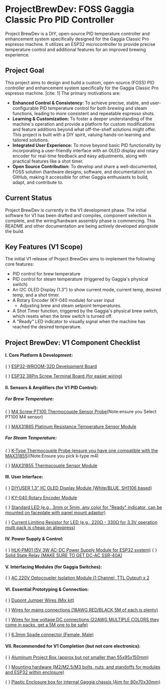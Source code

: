 # ProjectBrewDev: FOSS Gaggia Classic Pro PID Controller
Project BrewDev is a DIY, open-source PID temperature controller and enhancement system specifically designed for the Gaggia Classic Pro espresso machine. It utilizes an ESP32 microcontroller to provide precise temperature control and additional features for an improved brewing experience.

## Project Goal
This project aims to design and build a custom, open-source (FOSS) PID controller and enhancement system specifically for the Gaggia Classic Pro espresso machine. [cite: 1] The primary motivations are:

* **Enhanced Control & Consistency:** To achieve precise, stable, and user-configurable PID temperature control for both brewing and steam functions, leading to more consistent and repeatable espresso shots.
* **Learning & Customization:** To foster a deeper understanding of the machine's operation and provide a platform for custom modifications and feature additions beyond what off-the-shelf solutions might offer. This project is built with a DIY spirit, valuing hands-on learning and tailored solutions.
* **Integrated User Experience:** To move beyond basic PID functionality by incorporating a user-friendly interface with an OLED display and rotary encoder for real-time feedback and easy adjustments, along with practical features like a shot timer.
* **Open Source Contribution:** To develop and share a well-documented, FOSS solution (hardware designs, software, and documentation) on GitHub, making it accessible for other Gaggia enthusiasts to build, adapt, and contribute to.

## Current Status

Project BrewDev is currently in the V1 development phase. The initial software for V1 has been drafted and compiles, component selection is complete, and the wiring/hardware assembly phase is commencing. This README and other documentation are being actively developed alongside the build.


## Key Features (V1 Scope)

The initial V1 release of Project BrewDev aims to implement the following core features:

* PID control for brew temperature
* PID control for steam temperature (triggered by Gaggia's physical switch)
* An I2C OLED Display (1.3") to show current mode, current temp, desired temp, and a shot timer.
* A Rotary Encoder (KY-040 module) for user input
    * Adjusting brew and steam setpoint temperatures.
* A Shot Timer function, triggered by the Gaggia's physical brew switch, which resets when the brew switch is turned off.
* A "Ready" LED indicator to visually signal when the machine has reached the desired temperature.



Project BrewDev: V1 Component Checklist
---------------------------------------
#### I. Core Platform & Development:

{ } [ESP32-WROOM-32D Development Board](https://www.aliexpress.com/item/1005006456519790.html?spm=a2g0o.productlist.main.3.15bcAfdYAfdYRM&algo_pvid=ffcd6df9-9ebe-4001-b6d5-fae6cf6b98cf&algo_exp_id=ffcd6df9-9ebe-4001-b6d5-fae6cf6b98cf-2&pdp_ext_f=%7B%22order%22%3A%2210915%22%2C%22eval%22%3A%221%22%7D&pdp_npi=4%40dis%21AUD%2119.78%216.41%21%21%2189.97%2129.13%21%40210330dd17487764894447939ecfaa%2112000037265317361%21sea%21AU%213080408886%21X&curPageLogUid=XJKHBT6ymrRs&utparam-url=scene%3Asearch%7Cquery_from%3A)  

{ } [ESP32 38Pin Screw Terminal Board (for easier wiring)](https://www.aliexpress.com/item/1005006026098254.html?spm=a2g0o.productlist.main.1.4eaa7afarTEsGo&algo_pvid=c3cbc9bc-7ff6-4c7d-86fa-5924999aca85&algo_exp_id=c3cbc9bc-7ff6-4c7d-86fa-5924999aca85-0&pdp_ext_f=%7B%22order%22%3A%22218%22%2C%22eval%22%3A%221%22%7D&pdp_npi=4%40dis%21AUD%215.98%215.70%21%21%213.79%213.61%21%40210308a417487812027447139ec55e%2112000035378878500%21sea%21AU%213080408886%21X&curPageLogUid=6cTqvdge5t59&utparam-url=scene%3Asearch%7Cquery_from%3A)  


#### II. Sensors & Amplifiers (for V1 PID Control):

##### For Brew Temperature:  

{ } [M4 Screw PT100 Thermocouple Sensor Probe](https://www.aliexpress.com/item/1005008644082234.html?spm=a2g0o.productlist.main.4.27e86a08jmZQVz&algo_pvid=5cb3f48c-9396-4061-a75e-d4601745c35e&algo_exp_id=5cb3f48c-9396-4061-a75e-d4601745c35e-3&pdp_ext_f=%7B%22order%22%3A%2210%22%2C%22eval%22%3A%221%22%7D&pdp_npi=4%40dis%21AUD%2110.17%217.63%21%21%216.44%214.83%21%40210308a417487820902015341ec55e%2112000046072476035%21sea%21AU%213080408886%21X&curPageLogUid=nRPo32LtRwza&utparam-url=scene%3Asearch%7Cquery_from%3A)(Note:ensure you Select PT100 M4 sensor)  

{ } [MAX31865 Platinum Resistance Temperature Sensor Module](https://www.aliexpress.com/item/1005006996558022.html?spm=a2g0o.productlist.main.3.47517ef76AR2bT&algo_pvid=e23983b9-4432-45e0-8389-facf78d8f1b5&algo_exp_id=e23983b9-4432-45e0-8389-facf78d8f1b5-2&pdp_ext_f=%7B%22order%22%3A%22211%22%2C%22eval%22%3A%221%22%7D&pdp_npi=4%40dis%21AUD%214.47%214.34%21%21%2120.35%2119.75%21%402101ead817487771176568460ef032%2112000038988167857%21sea%21AU%213080408886%21X&curPageLogUid=QaGzaiM77Khy&utparam-url=scene%3Asearch%7Cquery_from%3A)  


##### For Steam Temperature:  


{ } [K-Type Thermocouple Probe (ensure you have one compatible with the MAX31855)](https://www.aliexpress.com/item/1005005496786289.html?spm=a2g0o.productlist.main.1.7dd9236fusXsxI&algo_pvid=d2b3cf6a-636d-4870-9a61-269e426183fa&algo_exp_id=d2b3cf6a-636d-4870-9a61-269e426183fa-0&pdp_ext_f=%7B%22order%22%3A%22906%22%2C%22eval%22%3A%221%22%7D&pdp_npi=4%40dis%21AUD%213.27%212.91%21%21%212.07%211.84%21%402103245417487774616223073e1561%2112000033327476707%21sea%21AU%213080408886%21X&curPageLogUid=iCr16ZWSsp3i&utparam-url=scene%3Asearch%7Cquery_from%3A)(Note:Ensure you pick k-type m4)

{ } [MAX31855 Thermocouple Sensor Module](https://www.aliexpress.com/item/1902975189.html?spm=a2g0o.productlist.main.1.428e287cNdxcZy&algo_pvid=3b100b3c-6b06-4296-a7df-7b496b6c2fbe&algo_exp_id=3b100b3c-6b06-4296-a7df-7b496b6c2fbe-0&pdp_ext_f=%7B%22order%22%3A%2270%22%2C%22eval%22%3A%221%22%7D&pdp_npi=4%40dis%21AUD%212.86%212.86%21%21%211.81%211.81%21%402103244b17487820073372535e03d5%2112000018875273580%21sea%21AU%213080408886%21X&curPageLogUid=gbY9soG79bIv&utparam-url=scene%3Asearch%7Cquery_from%3A)  


#### III. User Interface:  


{ } [DIYUSER 1.3" IIC OLED Display Module (White/BLUE, SH1106 based)](https://www.aliexpress.com/item/1005007451015054.html?spm=a2g0o.productlist.main.3.29d477e2vhVh6h&algo_pvid=a85804ac-08e5-427a-aa2c-28ba35e142ab&algo_exp_id=a85804ac-08e5-427a-aa2c-28ba35e142ab-2&pdp_ext_f=%7B%22order%22%3A%221277%22%2C%22eval%22%3A%221%22%7D&pdp_npi=4%40dis%21AUD%215.72%215.40%21%21%213.62%213.42%21%402103244b17487776655308597e044a%2112000040806152742%21sea%21AU%213080408886%21X&curPageLogUid=4yPN9mkLGFx2&utparam-url=scene%3Asearch%7Cquery_from%3A)  


{ } [KY-040 Rotary Encoder Module](https://www.aliexpress.com/item/1005006551162496.html?spm=a2g0o.productlist.main.1.64372834Vi9sS7&algo_pvid=134749c8-49cf-431b-a412-205056a24d29&algo_exp_id=134749c8-49cf-431b-a412-205056a24d29-0&pdp_ext_f=%7B%22order%22%3A%222249%22%2C%22eval%22%3A%221%22%7D&pdp_npi=4%40dis%21AUD%218.90%212.81%21%21%2140.51%2112.82%21%402151e6dc17487779261336681eee87%2112000037644212083%21sea%21AU%213080408886%21X&curPageLogUid=EkH5oimkA3ZJ&utparam-url=scene%3Asearch%7Cquery_from%3A)  

{ } [Standard LED (e.g., 3mm or 5mm, any color for "Ready" indicator, can be mounted on faceplate with panel mount adaptor)](https://www.aliexpress.com/item/1005007591932915.html?spm=a2g0o.productlist.main.7.224e5a83uSY5uC&algo_pvid=f579ac9b-b04b-4d63-8645-c1dc84de87be&algo_exp_id=f579ac9b-b04b-4d63-8645-c1dc84de87be-6&pdp_ext_f=%7B%22order%22%3A%2239%22%2C%22eval%22%3A%221%22%7D&pdp_npi=4%40dis%21AUD%2116.32%215.39%21%21%2174.24%2124.50%21%40212a6e3217487781761867293e459c%2112000041422307129%21sea%21AU%213080408886%21X&curPageLogUid=vtBytDIiIAth&utparam-url=scene%3Asearch%7Cquery_from%3A)  

{ } [Current Limiting Resistor for LED (e.g., 220Ω - 330Ω for 3.3V operation multi pack is cheap on aliexpress)](https://www.aliexpress.com/item/1005006209050774.html?src=google&albch=shopping&acnt=272-267-0231&slnk=&plac=&mtctp=&albbt=Google_7_shopping&gclsrc=aw.ds&albagn=888888&ds_e_adid=738012934484&ds_e_matchtype=search&ds_e_device=c&ds_e_network=g&ds_e_product_group_id=2403836566736&ds_e_product_id=en1005006209050774&ds_e_product_merchant_id=5086892413&ds_e_product_country=AU&ds_e_product_language=en&ds_e_product_channel=online&ds_e_product_store_id=&ds_url_v=2&albcp=22318332228&albag=177676186793&isSmbAutoCall=false&needSmbHouyi=false&gad_source=1&gad_campaignid=22318332228&gbraid=0AAAAAoukdWM6zllmMoPaQTHTTIoOrFtQm&gclid=Cj0KCQjw9O_BBhCUARIsAHQMjS4QOitYwIrYsQKYPh3EqaiO0prRmBSIkzV7G7uUrvxxCCEjVo4S0bIaAkZGEALw_wcB&aff_fcid=bdcb064c5439481fa9a21fb7bcd8d287-1748778614867-07419-UneMJZVf&aff_fsk=UneMJZVf&aff_platform=aaf&sk=UneMJZVf&aff_trace_key=bdcb064c5439481fa9a21fb7bcd8d287-1748778614867-07419-UneMJZVf&terminal_id=735104564fec4889aded04102bdc1e8b&afSmartRedirect=n)  


#### IV. Power Supply & Control:  


{ } [HLK-PM01 (5V 3W AC-DC Power Supply Module for ESP32 system)](https://www.aliexpress.com/item/1005006072424191.html?spm=a2g0o.productlist.main.4.5d461adc3hd6eq&algo_pvid=dc2a3b39-0f5c-4065-b766-0b1d8509b58a&algo_exp_id=dc2a3b39-0f5c-4065-b766-0b1d8509b58a-3&pdp_ext_f=%7B%22order%22%3A%2269%22%2C%22eval%22%3A%221%22%7D&pdp_npi=4%40dis%21AUD%215.45%215.45%21%21%2124.81%2124.81%21%402103241117487787808572909ee1cc%2112000035600877318%21sea%21AU%213080408886%21X&curPageLogUid=CG40YkbqM723&utparam-url=scene%3Asearch%7Cquery_from%3A)
{ } [Solid State Relay (MAKE SURE TO GET DC-AC SSR-40A)](https://www.aliexpress.com/item/1005005837105164.html?spm=a2g0o.productlist.main.1.457f714bCzx2Ei&algo_pvid=ca326593-964b-4b6e-9b52-219a5dc736d2&algo_exp_id=ca326593-964b-4b6e-9b52-219a5dc736d2-0&pdp_ext_f=%7B%22order%22%3A%221473%22%2C%22eval%22%3A%221%22%7D&pdp_npi=4%40dis%21AUD%215.19%215.19%21%21%213.29%213.29%21%40210312d517487790839296128ee120%2112000034526092498%21sea%21AU%213080408886%21X&curPageLogUid=wvfErnjh160s&utparam-url=scene%3Asearch%7Cquery_from%3A)

#### V. Interfacing Modules (for Gaggia Switches):

{ } [AC 220V Optocoupler Isolation Module (1 Channel, TTL Output) x 2](https://www.aliexpress.com/item/1005007458865867.html?spm=a2g0o.productlist.main.1.7cd8162fC5uAG2&algo_pvid=63d2b8c8-ce46-42ac-857e-32f904086e11&algo_exp_id=63d2b8c8-ce46-42ac-857e-32f904086e11-0&pdp_ext_f=%7B%22order%22%3A%22167%22%2C%22eval%22%3A%221%22%7D&pdp_npi=4%40dis%21AUD%213.59%213.59%21%21%2116.33%2116.33%21%402103277f17487794090943784eb984%2112000040841794135%21sea%21AU%213080408886%21X&curPageLogUid=jF7iY50Ske8i&utparam-url=scene%3Asearch%7Cquery_from%3A#nav-specification)  


#### VI. Essential Prototyping & Connection:  


{ } [Dupont Jumper Wires (Mix kit)](https://www.aliexpress.com/item/1005003252824475.html?spm=a2g0o.productlist.main.5.63ddk4SHk4SHTM&algo_pvid=48048bc2-0faa-4727-8d68-ca8d407a8dd9&algo_exp_id=48048bc2-0faa-4727-8d68-ca8d407a8dd9-4&pdp_ext_f=%7B%22order%22%3A%221502%22%2C%22eval%22%3A%221%22%7D&pdp_npi=4%40dis%21AUD%217.14%216.89%21%21%214.52%214.36%21%40210123bc17487826590682400e9326%2112000024867532534%21sea%21AU%213080408886%21X&curPageLogUid=raedyEZAP8Dg&utparam-url=scene%3Asearch%7Cquery_from%3A)  

{ } [Wires for mains connections (18AWG RED/BLACK 5M of each is plenty)](https://www.aliexpress.com/item/1005006566120439.html?spm=a2g0o.productlist.main.9.c5296f0fEFh9GV&algo_pvid=9f873115-046d-46ce-b744-743b7adb9b8e&algo_exp_id=9f873115-046d-46ce-b744-743b7adb9b8e-8&pdp_ext_f=%7B%22order%22%3A%224247%22%2C%22eval%22%3A%221%22%7D&pdp_npi=4%40dis%21AUD%2112.87%2112.85%21%21%2158.57%2158.48%21%40210337bc17487798074353806ecb65%2112000037691464131%21sea%21AU%213080408886%21X&curPageLogUid=zzFj7TSVBcwy&utparam-url=scene%3Asearch%7Cquery_from%3A)  

{ } [Wires for low voltage DC connections (22AWG MULTIPLE COLORS they come in packs, get a 5M one to be safe)](https://www.aliexpress.com/item/1005008683131221.html?spm=a2g0o.productlist.main.25.3537d5e2txHsOF&algo_pvid=2f4e5808-74cc-43aa-b811-544b14ca8732&algo_exp_id=2f4e5808-74cc-43aa-b811-544b14ca8732-22&pdp_ext_f=%7B%22order%22%3A%22294%22%2C%22eval%22%3A%221%22%7D&pdp_npi=4%40dis%21AUD%214.54%212.23%21%21%2120.64%2110.11%21%402103010b17487799899288909e16d3%2112000046261040423%21sea%21AU%213080408886%21X&curPageLogUid=g25GAs3gdbwT&utparam-url=scene%3Asearch%7Cquery_from%3A)  

{ } [6.3mm Spade connector (Female, Male)](https://www.aliexpress.com/item/1005002765359666.html?spm=a2g0o.productlist.main.8.50f73225R0rOpZ&algo_pvid=d8656ba3-762d-48c3-b9d9-fb7f6dadfae5&algo_exp_id=d8656ba3-762d-48c3-b9d9-fb7f6dadfae5-7&pdp_ext_f=%7B%22order%22%3A%221570%22%2C%22eval%22%3A%221%22%7D&pdp_npi=4%40dis%21AUD%213.39%213.14%21%21%212.15%211.99%21%402103247917487797088492619ee480%2112000022078614610%21sea%21AU%213080408886%21X&curPageLogUid=78MVaeSWbwPC&utparam-url=scene%3Asearch%7Cquery_from%3A)  




#### VII. Recommended for V1 Completion (but not core electronics):  


{ } [Aluminum Project Box (approx but not smaller than 55x95x150mm)](https://www.aliexpress.com/item/1005007115490142.html?spm=a2g0o.productlist.main.4.163554beE1yCYm&algo_pvid=b009735f-8ff7-445f-8a34-52fb15dfbad4&algo_exp_id=b009735f-8ff7-445f-8a34-52fb15dfbad4-3&pdp_ext_f=%7B%22order%22%3A%22186%22%2C%22eval%22%3A%221%22%7D&pdp_npi=4%40dis%21AUD%216.05%216.05%21%21%213.83%213.83%21%40212a70c117487815001093581e6b16%2112000039451210900%21sea%21AU%213080408886%21X&curPageLogUid=W5JS6SXYNcEz&utparam-url=scene%3Asearch%7Cquery_from%3A)  

{ } [Mounting hardware (M2/M2.5/M3 bolts, nuts, and standoffs for modules and ESP32 within enclosure)](https://www.aliexpress.com/item/1005007123615498.html?spm=a2g0o.productlist.main.41.59bd2d4d08cUx2&algo_pvid=369a9011-3c99-4da9-b83a-15d65f51f7d2&algo_exp_id=369a9011-3c99-4da9-b83a-15d65f51f7d2-38&pdp_ext_f=%7B%22order%22%3A%22180%22%2C%22eval%22%3A%221%22%7D&pdp_npi=4%40dis%21AUD%2110.36%215.70%21%21%2147.15%2125.93%21%40210313e917487821581835152ed8d8%2112000039501725238%21sea%21AU%213080408886%21X&curPageLogUid=2gnKW9aMVtaJ&utparam-url=scene%3Asearch%7Cquery_from%3A)  

{ } [Plastic Enclosure box for internal Gaggia chassis (Aim for 80x70x30mm)](https://www.aliexpress.com/item/1005005448610944.html?src=google&albch=shopping&acnt=742-864-1166&slnk=&plac=&mtctp=&albbt=Google_7_shopping&gclsrc=aw.ds&albagn=888888&ds_e_adid=&ds_e_matchtype=&ds_e_device=c&ds_e_network=x&ds_e_product_group_id=&ds_e_product_id=en1005005448610944&ds_e_product_merchant_id=723481895&ds_e_product_country=AU&ds_e_product_language=en&ds_e_product_channel=online&ds_e_product_store_id=&ds_url_v=2&albcp=21819463808&albag=&isSmbAutoCall=false&needSmbHouyi=false&gad_source=1&gad_campaignid=21819486122&gbraid=0AAAAA99aYpc3XuyMWTCZ0Rmhx_6aHQLgD&gclid=Cj0KCQjw9O_BBhCUARIsAHQMjS5HM00lwcmN3n7eleJXT4_7lFQl2JaOf2czvwjFeyi5BPZcmoASr00aApMREALw_wcB&aff_fcid=0465bbc3554149b080f80e4a820be986-1748825094267-08274-UneMJZVf&aff_fsk=UneMJZVf&aff_platform=aaf&sk=UneMJZVf&aff_trace_key=0465bbc3554149b080f80e4a820be986-1748825094267-08274-UneMJZVf&terminal_id=735104564fec4889aded04102bdc1e8b&afSmartRedirect=n)  


